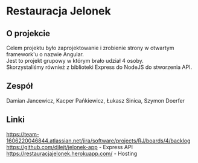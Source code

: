 # Restauracja Jelonek

## O projekcie 
Celem projektu było zaprojektowanie i zrobienie strony w otwartym framework'u o nazwie Angular. \
Jest to projekt grupowy w którym brało udział 4 osoby. \
Skorzystaliśmy również z biblioteki Express do NodeJS do stworzenia API. 

## Zespół
Damian Jancewicz, Kacper Pańkiewicz, Łukasz Sinica, Szymon Doerfer

## Linki
https://team-1606220046844.atlassian.net/jira/software/projects/RJ/boards/4/backlog \
https://github.com/dilejt/jelonek-app - Express API \
https://restauracjajelonek.herokuapp.com/ - Hosting 

